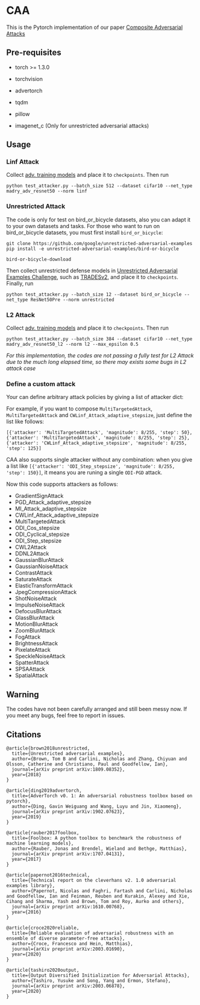 # CAA
This is the Pytorch implementation of our paper [Composite Adversarial Attacks](https://arxiv.org/abs/2012.05434)

## Pre-requisites
- torch >= 1.3.0

- torchvision

- advertorch

- tqdm

- pillow

- imagenet_c (Only for unrestricted adversarial attacks)


## Usage

### Linf Attack
Collect [adv. training models](https://www.dropbox.com/s/c9qlt1lbdnu9tlo/cifar_linf_8.pt?dl=0) and place it to `checkpoints`. Then run 
```
python test_attacker.py --batch_size 512 --dataset cifar10 --net_type madry_adv_resnet50 --norm linf
```

### Unrestricted Attack
The code is only for test on bird_or_bicycle datasets, also you can adapt it to your own datasets and tasks. For those who want to run on bird_or_bicycle datasets, you must first install `bird_or_bicycle`:
```
git clone https://github.com/google/unrestricted-adversarial-examples
pip install -e unrestricted-adversarial-examples/bird-or-bicycle

bird-or-bicycle-download
```
Then collect unrestricted defense models in [Unrestricted Adversarial Examples Challenge](https://github.com/openphilanthropy/unrestricted-adversarial-examples), such as [TRADESv2](https://github.com/xincoder/google_attack), and place it to `checkpoints`. Finally, run 
```
python test_attacker.py --batch_size 12 --dataset bird_or_bicycle --net_type ResNet50Pre --norm unrestricted
```

### L2 Attack
Collect [adv. training models](https://www.dropbox.com/s/1zazwjfzee7c8i4/cifar_l2_0_5.pt?dl=0) and place it to `checkpoints`. Then run 
```
python test_attacker.py --batch_size 384 --dataset cifar10 --net_type madry_adv_resnet50_l2 --norm l2 --max_epsilon 0.5
```
*For this implementation, the codes are not passing a fully test for L2 Attack due to the much long elapsed time, so there may exists some bugs in L2 attack case*

### Define a custom attack
Your can define arbitrary attack policies by giving a list of attacker dict:

For example, if you want to compose `MultiTargetedAttack`, `MultiTargetedAttack` and `CWLinf_Attack_adaptive_stepsize`, just define the list like follows:
```
[{'attacker': 'MultiTargetedAttack', 'magnitude': 8/255, 'step': 50}, {'attacker': 'MultiTargetedAttack', 'magnitude': 8/255, 'step': 25}, {'attacker': 'CWLinf_Attack_adaptive_stepsize', 'magnitude': 8/255, 'step': 125}]
```
CAA also supports single attacker without any combination: when you give a list like `[{'attacker': 'ODI_Step_stepsize', 'magnitude': 8/255, 'step': 150}]`, it means you are runing a single `ODI-PGD` attack.

Now this code supports attackers as follows:
- GradientSignAttack
- PGD_Attack_adaptive_stepsize
- MI_Attack_adaptive_stepsize
- CWLinf_Attack_adaptive_stepsize
- MultiTargetedAttack
- ODI_Cos_stepsize
- ODI_Cyclical_stepsize
- ODI_Step_stepsize
- CWL2Attack
- DDNL2Attack
- GaussianBlurAttack
- GaussianNoiseAttack
- ContrastAttack
- SaturateAttack
- ElasticTransformAttack
- JpegCompressionAttack
- ShotNoiseAttack
- ImpulseNoiseAttack
- DefocusBlurAttack
- GlassBlurAttack
- MotionBlurAttack
- ZoomBlurAttack
- FogAttack
- BrightnessAttack
- PixelateAttack
- SpeckleNoiseAttack
- SpatterAttack
- SPSAAttack
- SpatialAttack

## Warning

The codes have not been carefully arranged and still been messy now. If you meet any bugs, feel free to report in issues. 

## Citations
```
@article{brown2018unrestricted,
  title={Unrestricted adversarial examples},
  author={Brown, Tom B and Carlini, Nicholas and Zhang, Chiyuan and Olsson, Catherine and Christiano, Paul and Goodfellow, Ian},
  journal={arXiv preprint arXiv:1809.08352},
  year={2018}
}
```

```
@article{ding2019advertorch,
  title={AdverTorch v0. 1: An adversarial robustness toolbox based on pytorch},
  author={Ding, Gavin Weiguang and Wang, Luyu and Jin, Xiaomeng},
  journal={arXiv preprint arXiv:1902.07623},
  year={2019}
}
```

```
@article{rauber2017foolbox,
  title={Foolbox: A python toolbox to benchmark the robustness of machine learning models},
  author={Rauber, Jonas and Brendel, Wieland and Bethge, Matthias},
  journal={arXiv preprint arXiv:1707.04131},
  year={2017}
}
```

```
@article{papernot2016technical,
  title={Technical report on the cleverhans v2. 1.0 adversarial examples library},
  author={Papernot, Nicolas and Faghri, Fartash and Carlini, Nicholas and Goodfellow, Ian and Feinman, Reuben and Kurakin, Alexey and Xie, Cihang and Sharma, Yash and Brown, Tom and Roy, Aurko and others},
  journal={arXiv preprint arXiv:1610.00768},
  year={2016}
}
```

```
@article{croce2020reliable,
  title={Reliable evaluation of adversarial robustness with an ensemble of diverse parameter-free attacks},
  author={Croce, Francesco and Hein, Matthias},
  journal={arXiv preprint arXiv:2003.01690},
  year={2020}
}
```

```
@article{tashiro2020output,
  title={Output Diversified Initialization for Adversarial Attacks},
  author={Tashiro, Yusuke and Song, Yang and Ermon, Stefano},
  journal={arXiv preprint arXiv:2003.06878},
  year={2020}
}
```
